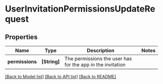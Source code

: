 # UserInvitationPermissionsUpdateRequest

## Properties
Name | Type | Description | Notes
------------ | ------------- | ------------- | -------------
**permissions** | **[String]** | The permissions the user has for the app in the invitation | 

[[Back to Model list]](../README.md#documentation-for-models) [[Back to API list]](../README.md#documentation-for-api-endpoints) [[Back to README]](../README.md)


